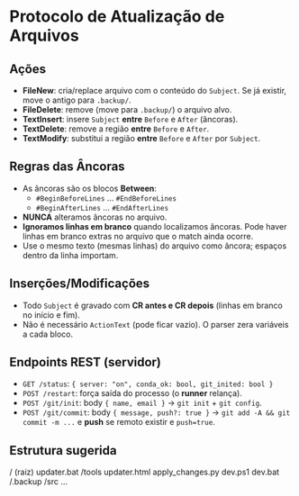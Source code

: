 
# Protocolo de Atualização de Arquivos

## Ações
- **FileNew**: cria/replace arquivo com o conteúdo do `Subject`. Se já existir, move o antigo para `.backup/`.
- **FileDelete**: remove (move para `.backup/`) o arquivo alvo.
- **TextInsert**: insere `Subject` **entre** `Before` e `After` (âncoras).
- **TextDelete**: remove a região **entre** `Before` e `After`.
- **TextModify**: substitui a região **entre** `Before` e `After` por `Subject`.

## Regras das Âncoras
- As âncoras são os blocos **Between**:
  - `#BeginBeforeLines` ... `#EndBeforeLines`
  - `#BeginAfterLines` ... `#EndAfterLines`
- **NUNCA** alteramos âncoras no arquivo.
- **Ignoramos linhas em branco** quando localizamos âncoras. Pode haver linhas em branco extras no arquivo que o match ainda ocorre.
- Use o mesmo texto (mesmas linhas) do arquivo como âncora; espaços dentro da linha importam.

## Inserções/Modificações
- Todo `Subject` é gravado com **CR antes e CR depois** (linhas em branco no início e fim).
- Não é necessário `ActionText` (pode ficar vazio). O parser zera variáveis a cada bloco.

## Endpoints REST (servidor)
- `GET /status`: `{ server: "on", conda_ok: bool, git_inited: bool }`
- `POST /restart`: força saída do processo (o **runner** relança).
- `POST /git/init`: body `{ name, email }` → `git init` + `git config`.
- `POST /git/commit`: body `{ message, push?: true }` → `git add -A && git commit -m ...` e **push** se remoto existir e `push=true`.

## Estrutura sugerida
/ (raiz)
updater.bat
/tools
updater.html
apply_changes.py
dev.ps1
dev.bat
/.backup
/src …


